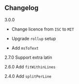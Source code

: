 ## Changelog

3.0.0

- Change licence from `ISC` to `MIT`

- Upgrade `rollup` setup

- Add `msToText`

2.7.0 Support extra latin

2.6.0 Add `fitWithinLines`

2.4.0 Add `splitPerLine`